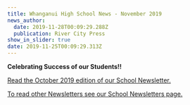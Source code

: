 ```yaml
---
title: Whanganui High School News - November 2019
news_author:
  date: 2019-11-28T00:09:29.288Z
  publication: River City Press
show_in_slider: true
date: 2019-11-25T00:09:29.313Z
---
```

**Celebrating Success of our Students!!**

[Read the October 2019 edition of our School Newsletter.](https://res.cloudinary.com/whanganuihigh/image/upload/v1574628274/newsletters/November_2019_rivercity_press_copy_web.pdf)

[To read other Newsletters see our School Newsletters page.](https://www.whanganuihigh.school.nz/news-and-events/school-newsletters/)
